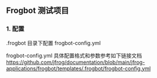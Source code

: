 ## Frogbot 测试项目
### 1. 配置
.frogbot 目录下配置 frogbot-config.yml

frogbot-config.yml 具体配置格式和参数参考如下链接文档  
https://github.com/jfrog/documentation/blob/main/jfrog-applications/frogbot/templates/.frogbot/frogbot-config.yml





